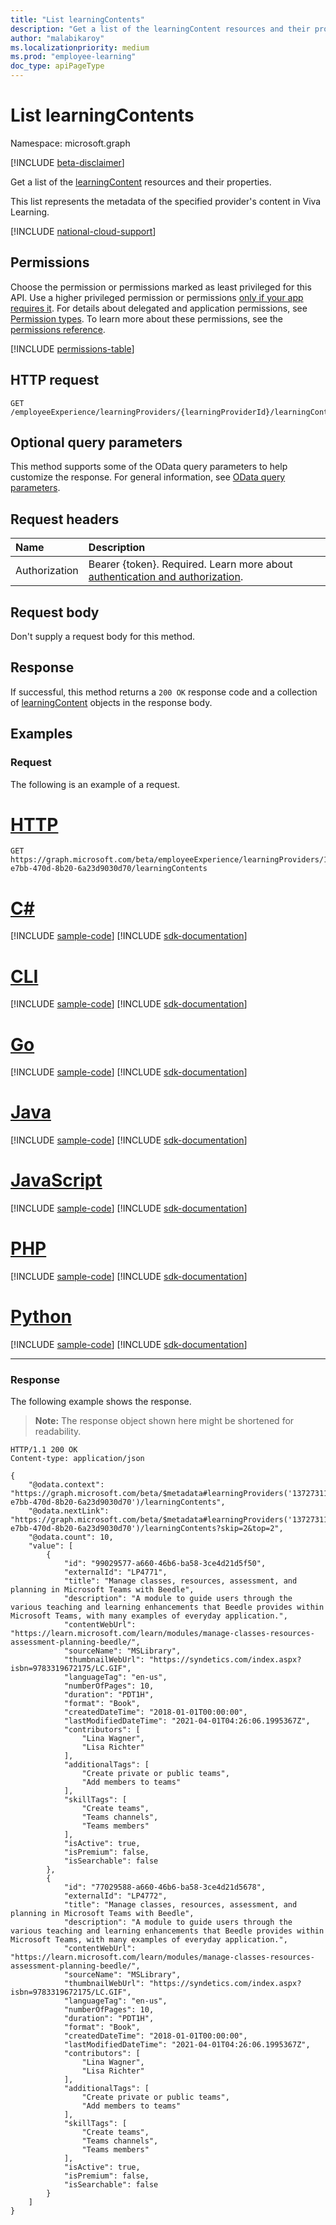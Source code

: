 ```yaml
---
title: "List learningContents"
description: "Get a list of the learningContent resources and their properties."
author: "malabikaroy"
ms.localizationpriority: medium
ms.prod: "employee-learning"
doc_type: apiPageType
---
```


# List learningContents
Namespace: microsoft.graph

[!INCLUDE [beta-disclaimer](../../includes/beta-disclaimer.md)]

Get a list of the [learningContent](../resources/learningcontent.md) resources and their properties.

This list represents the metadata of the specified provider's content in Viva Learning.

[!INCLUDE [national-cloud-support](../../includes/global-only.md)]

## Permissions
Choose the permission or permissions marked as least privileged for this API. Use a higher privileged permission or permissions [only if your app requires it](/graph/permissions-overview#best-practices-for-using-microsoft-graph-permissions). For details about delegated and application permissions, see [Permission types](/graph/permissions-overview#permission-types). To learn more about these permissions, see the [permissions reference](/graph/permissions-reference).

<!-- { "blockType": "permissions", "name": "learningprovider_list_learningcontents" } -->
[!INCLUDE [permissions-table](../includes/permissions/learningprovider-list-learningcontents-permissions.md)]

## HTTP request

<!-- {
  "blockType": "ignored"
}
-->
``` http
GET /employeeExperience/learningProviders/{learningProviderId}/learningContents
```

## Optional query parameters
This method supports some of the OData query parameters to help customize the response. For general information, see [OData query parameters](/graph/query-parameters).

## Request headers
|Name|Description|
|:---|:---|
|Authorization|Bearer {token}. Required. Learn more about [authentication and authorization](/graph/auth/auth-concepts).|

## Request body
Don't supply a request body for this method.

## Response

If successful, this method returns a `200 OK` response code and a collection of [learningContent](../resources/learningcontent.md) objects in the response body.

## Examples

### Request
The following is an example of a request.

# [HTTP](#tab/http)
<!-- {
  "blockType": "request",
  "name": "list_learningcontent",
  "sampleKeys": ["13727311-e7bb-470d-8b20-6a23d9030d70"]
}
-->
``` http
GET https://graph.microsoft.com/beta/employeeExperience/learningProviders/13727311-e7bb-470d-8b20-6a23d9030d70/learningContents 
```

# [C#](#tab/csharp)
[!INCLUDE [sample-code](../includes/snippets/csharp/list-learningcontent-csharp-snippets.md)]
[!INCLUDE [sdk-documentation](../includes/snippets/snippets-sdk-documentation-link.md)]

# [CLI](#tab/cli)
[!INCLUDE [sample-code](../includes/snippets/cli/list-learningcontent-cli-snippets.md)]
[!INCLUDE [sdk-documentation](../includes/snippets/snippets-sdk-documentation-link.md)]

# [Go](#tab/go)
[!INCLUDE [sample-code](../includes/snippets/go/list-learningcontent-go-snippets.md)]
[!INCLUDE [sdk-documentation](../includes/snippets/snippets-sdk-documentation-link.md)]

# [Java](#tab/java)
[!INCLUDE [sample-code](../includes/snippets/java/list-learningcontent-java-snippets.md)]
[!INCLUDE [sdk-documentation](../includes/snippets/snippets-sdk-documentation-link.md)]

# [JavaScript](#tab/javascript)
[!INCLUDE [sample-code](../includes/snippets/javascript/list-learningcontent-javascript-snippets.md)]
[!INCLUDE [sdk-documentation](../includes/snippets/snippets-sdk-documentation-link.md)]

# [PHP](#tab/php)
[!INCLUDE [sample-code](../includes/snippets/php/list-learningcontent-php-snippets.md)]
[!INCLUDE [sdk-documentation](../includes/snippets/snippets-sdk-documentation-link.md)]

# [Python](#tab/python)
[!INCLUDE [sample-code](../includes/snippets/python/list-learningcontent-python-snippets.md)]
[!INCLUDE [sdk-documentation](../includes/snippets/snippets-sdk-documentation-link.md)]

---

### Response
The following example shows the response.
>**Note:** The response object shown here might be shortened for readability.
<!-- {
  "blockType": "response",
  "truncated": true,
  "@odata.type": "microsoft.graph.learningContent",
  "isCollection": true
}
-->
``` http
HTTP/1.1 200 OK
Content-type: application/json

{
    "@odata.context": "https://graph.microsoft.com/beta/$metadata#learningProviders('13727311-e7bb-470d-8b20-6a23d9030d70')/learningContents",
    "@odata.nextLink": "https://graph.microsoft.com/beta/$metadata#learningProviders('13727311-e7bb-470d-8b20-6a23d9030d70')/learningContents?skip=2&top=2",
    "@odata.count": 10,
    "value": [
        {
            "id": "99029577-a660-46b6-ba58-3ce4d21d5f50",
            "externalId": "LP4771",
            "title": "Manage classes, resources, assessment, and planning in Microsoft Teams with Beedle",
            "description": "A module to guide users through the various teaching and learning enhancements that Beedle provides within Microsoft Teams, with many examples of everyday application.",
            "contentWebUrl": "https://learn.microsoft.com/learn/modules/manage-classes-resources-assessment-planning-beedle/",
            "sourceName": "MSLibrary",
            "thumbnailWebUrl": "https://syndetics.com/index.aspx?isbn=9783319672175/LC.GIF",
            "languageTag": "en-us",
            "numberOfPages": 10,
            "duration": "PDT1H",
            "format": "Book",
            "createdDateTime": "2018-01-01T00:00:00",
            "lastModifiedDateTime": "2021-04-01T04:26:06.1995367Z",
            "contributors": [
                "Lina Wagner",
                "Lisa Richter"
            ], 
            "additionalTags": [
                "Create private or public teams",
                "Add members to teams"
            ],
            "skillTags": [
                "Create teams",
                "Teams channels",
                "Teams members"
            ],
            "isActive": true,
            "isPremium": false,
            "isSearchable": false
        },
        {
            "id": "77029588-a660-46b6-ba58-3ce4d21d5678",
            "externalId": "LP4772",
            "title": "Manage classes, resources, assessment, and planning in Microsoft Teams with Beedle",
            "description": "A module to guide users through the various teaching and learning enhancements that Beedle provides within Microsoft Teams, with many examples of everyday application.",
            "contentWebUrl": "https://learn.microsoft.com/learn/modules/manage-classes-resources-assessment-planning-beedle/",
            "sourceName": "MSLibrary",
            "thumbnailWebUrl": "https://syndetics.com/index.aspx?isbn=9783319672175/LC.GIF",
            "languageTag": "en-us",
            "numberOfPages": 10,
            "duration": "PDT1H",
            "format": "Book",
            "createdDateTime": "2018-01-01T00:00:00",
            "lastModifiedDateTime": "2021-04-01T04:26:06.1995367Z",
            "contributors": [
                "Lina Wagner",
                "Lisa Richter"
            ], 
            "additionalTags": [
                "Create private or public teams",
                "Add members to teams"
            ],
            "skillTags": [
                "Create teams",
                "Teams channels",
                "Teams members"
            ],
            "isActive": true,
            "isPremium": false,
            "isSearchable": false
        }
    ]
}
```
